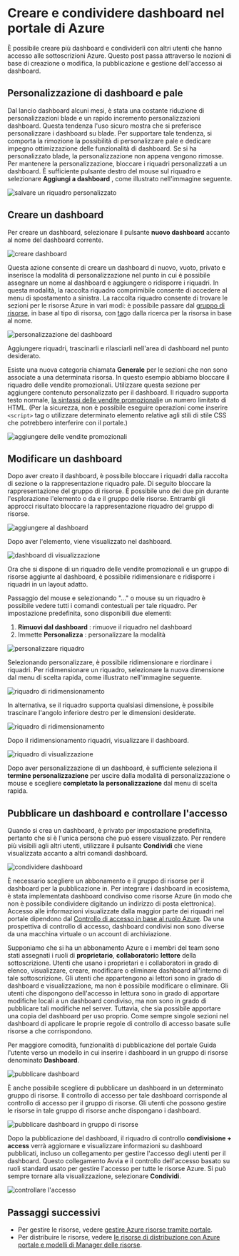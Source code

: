 <properties
   pageTitle="Dashboard portale Azure | Microsoft Azure"
   description="In questo articolo viene spiegato come creare e modificare i dashboard nel portale di Azure."
   services="azure-portal"
   documentationCenter=""
   authors="sewatson"
   manager="timlt"
   editor="tysonn"/>

<tags
   ms.service="multiple"
   ms.devlang="NA"
   ms.topic="article"
   ms.tgt_pltfrm="NA"
   ms.workload="na"
   ms.date="09/06/2016"
   ms.author="sewatson"/>

# <a name="creating-and-sharing-dashboards-in-the-azure-portal"></a>Creare e condividere dashboard nel portale di Azure

È possibile creare più dashboard e condividerli con altri utenti che hanno accesso alle sottoscrizioni Azure.  Questo post passa attraverso le nozioni di base di creazione o modifica, la pubblicazione e gestione dell'accesso ai dashboard.

## <a name="customizing-dashboards-versus-blades"></a>Personalizzazione di dashboard e pale

Dal lancio dashboard alcuni mesi, è stata una costante riduzione di personalizzazioni blade e un rapido incremento personalizzazioni dashboard. Questa tendenza l'uso sicuro mostra che si preferisce personalizzare i dashboard su blade. Per supportare tale tendenza, si comporta la rimozione la possibilità di personalizzare pale e dedicare impegno ottimizzazione delle funzionalità di dashboard. Se si ha personalizzato blade, la personalizzazione non appena vengono rimosse. Per mantenere la personalizzazione, bloccare i riquadri personalizzati a un dashboard. È sufficiente pulsante destro del mouse sul riquadro e selezionare **Aggiungi a dashboard** , come illustrato nell'immagine seguente.

![salvare un riquadro personalizzato](./media/azure-portal-dashboards/save-customization.png)

## <a name="create-a-dashboard"></a>Creare un dashboard

Per creare un dashboard, selezionare il pulsante **nuovo dashboard** accanto al nome del dashboard corrente.  

![creare dashboard](./media/azure-portal-dashboards/new-dashboard.png)

Questa azione consente di creare un dashboard di nuovo, vuoto, privato e inserisce la modalità di personalizzazione nel punto in cui è possibile assegnare un nome al dashboard e aggiungere o ridisporre i riquadri.  In questa modalità, la raccolta riquadro comprimibile consente di accedere al menu di spostamento a sinistra.  La raccolta riquadro consente di trovare le sezioni per le risorse Azure in vari modi: è possibile passare dal [gruppo di risorse](../azure-resource-manager/resource-group-overview.md#resource-groups), in base al tipo di risorsa, con [tag](../resource-group-using-tags.md)o dalla ricerca per la risorsa in base al nome.  

![personalizzazione del dashboard](./media/azure-portal-dashboards/customize-dashboard.png)

Aggiungere riquadri, trascinarli e rilasciarli nell'area di dashboard nel punto desiderato.

Esiste una nuova categoria chiamata **Generale** per le sezioni che non sono associate a una determinata risorsa.  In questo esempio abbiamo bloccare il riquadro delle vendite promozionali.  Utilizzare questa sezione per aggiungere contenuto personalizzato per il dashboard.  Il riquadro supporta testo normale, [la sintassi delle vendite promozionali](https://daringfireball.net/projects/markdown/syntax)e un numero limitato di HTML.  (Per la sicurezza, non è possibile eseguire operazioni come inserire `<script>` tag o utilizzare determinato elemento relative agli stili di stile CSS che potrebbero interferire con il portale.) 

![aggiungere delle vendite promozionali](./media/azure-portal-dashboards/add-markdown.png)

## <a name="edit-a-dashboard"></a>Modificare un dashboard

Dopo aver creato il dashboard, è possibile bloccare i riquadri dalla raccolta di sezione o la rappresentazione riquadro pale. Di seguito bloccare la rappresentazione del gruppo di risorse. È possibile uno dei due pin durante l'esplorazione l'elemento o da e il gruppo delle risorse. Entrambi gli approcci risultato bloccare la rappresentazione riquadro del gruppo di risorse.

![aggiungere al dashboard](./media/azure-portal-dashboards/pin-to-dashboard.png)

Dopo aver l'elemento, viene visualizzato nel dashboard.

![dashboard di visualizzazione](./media/azure-portal-dashboards/view-dashboard.png)

Ora che si dispone di un riquadro delle vendite promozionali e un gruppo di risorse aggiunte al dashboard, è possibile ridimensionare e ridisporre i riquadri in un layout adatto.

Passaggio del mouse e selezionando "…" o mouse su un riquadro è possibile vedere tutti i comandi contestuali per tale riquadro. Per impostazione predefinita, sono disponibili due elementi:

1. **Rimuovi dal dashboard** : rimuove il riquadro nel dashboard
2.  Immette **Personalizza** : personalizzare la modalità

![personalizzare riquadro](./media/azure-portal-dashboards/customize-tile.png)

Selezionando personalizzare, è possibile ridimensionare e riordinare i riquadri. Per ridimensionare un riquadro, selezionare la nuova dimensione dal menu di scelta rapida, come illustrato nell'immagine seguente.

![riquadro di ridimensionamento](./media/azure-portal-dashboards/resize-tile.png)

In alternativa, se il riquadro supporta qualsiasi dimensione, è possibile trascinare l'angolo inferiore destro per le dimensioni desiderate.

![riquadro di ridimensionamento](./media/azure-portal-dashboards/resize-corner.png)

Dopo il ridimensionamento riquadri, visualizzare il dashboard.

![riquadro di visualizzazione](./media/azure-portal-dashboards/view-tile.png)

Dopo aver personalizzazione di un dashboard, è sufficiente seleziona il **termine personalizzazione** per uscire dalla modalità di personalizzazione o mouse e scegliere **completato la personalizzazione** dal menu di scelta rapida.

## <a name="publish-a-dashboard-and-manage-access-control"></a>Pubblicare un dashboard e controllare l'accesso

Quando si crea un dashboard, è privato per impostazione predefinita, pertanto che si è l'unica persona che può essere visualizzato.  Per rendere più visibili agli altri utenti, utilizzare il pulsante **Condividi** che viene visualizzata accanto a altri comandi dashboard.

![condividere dashboard](./media/azure-portal-dashboards/share-dashboard.png)

È necessario scegliere un abbonamento e il gruppo di risorse per il dashboard per la pubblicazione in. Per integrare i dashboard in ecosistema, è stata implementata dashboard condiviso come risorse Azure (in modo che non è possibile condividere digitando un indirizzo di posta elettronica).  Accesso alle informazioni visualizzate dalla maggior parte dei riquadri nel portale dipendono dal [Controllo di accesso in base al ruolo Azure](../active-directory/role-based-access-control-configure.md ). Da una prospettiva di controllo di accesso, dashboard condivisi non sono diverse da una macchina virtuale o un account di archiviazione.  

Supponiamo che si ha un abbonamento Azure e i membri del team sono stati assegnati i ruoli di **proprietario**, **collaboratori**o **lettore** della sottoscrizione.  Utenti che usano i proprietari e i collaboratori in grado di elenco, visualizzare, creare, modificare o eliminare dashboard all'interno di tale sottoscrizione.  Gli utenti che appartengono ai lettori sono in grado di dashboard e visualizzazione, ma non è possibile modificare o eliminare.  Gli utenti che dispongono dell'accesso in lettura sono in grado di apportare modifiche locali a un dashboard condiviso, ma non sono in grado di pubblicare tali modifiche nel server.  Tuttavia, che sia possibile apportare una copia del dashboard per uso proprio.  Come sempre singole sezioni nel dashboard di applicare le proprie regole di controllo di accesso basate sulle risorse a che corrispondono.  

Per maggiore comodità, funzionalità di pubblicazione del portale Guida l'utente verso un modello in cui inserire i dashboard in un gruppo di risorse denominato **Dashboard**.  

![pubblicare dashboard](./media/azure-portal-dashboards/publish-dashboard.png)

È anche possibile scegliere di pubblicare un dashboard in un determinato gruppo di risorse.  Il controllo di accesso per tale dashboard corrisponde al controllo di accesso per il gruppo di risorse.  Gli utenti che possono gestire le risorse in tale gruppo di risorse anche dispongano i dashboard.

![pubblicare dashboard in gruppo di risorse](./media/azure-portal-dashboards/publish-to-resource-group.png)

Dopo la pubblicazione del dashboard, il riquadro di controllo **condivisione + access** verrà aggiornare e visualizzare informazioni su dashboard pubblicati, incluso un collegamento per gestire l'accesso degli utenti per il dashboard.  Questo collegamento Avvia e il controllo dell'accesso basato su ruoli standard usato per gestire l'accesso per tutte le risorse Azure.  Si può sempre tornare alla visualizzazione, selezionare **Condividi**.

![controllare l'accesso](./media/azure-portal-dashboards/manage-access.png)

## <a name="next-steps"></a>Passaggi successivi

- Per gestire le risorse, vedere [gestire Azure risorse tramite portale](resource-group-portal.md).
- Per distribuire le risorse, vedere [le risorse di distribuzione con Azure portale e modelli di Manager delle risorse](../resource-group-template-deploy-portal.md).